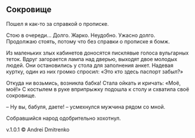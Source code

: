 ## Сокровище

Пошел я как-то за справкой о прописке.

Стою в очереди... Долго. Жарко. Неудобно. Ужасно долго.  
Продолжаю стоять, потому что без справки о прописке я бомж.

Из маленьких злых кабинетов доносятся писклявые голоса вульгарных теток. Вдруг загорается лампа над дверью, выходят двое молодых людей. Они остановились у стола для заполнения анкет. Надевая куртку, один из них громко спросил: «Это кто здесь паспорт забыл?»

Откуда ни возьмись, возникла бабка! Стала ойкать и кричать: «Моё, моё!» С костылем в руке вприпрыжку подошла к столу и схватила своё сокровище.

– Ну вы, бабуля, даете! – усмехнулся мужчина рядом со мной.

Собравшийся народ одобрительно хохотнул.

v.1.0.1 &copy; Andrei Dmitrenko
